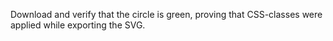 Download and verify that the circle is green, proving that CSS-classes were applied while exporting the SVG.